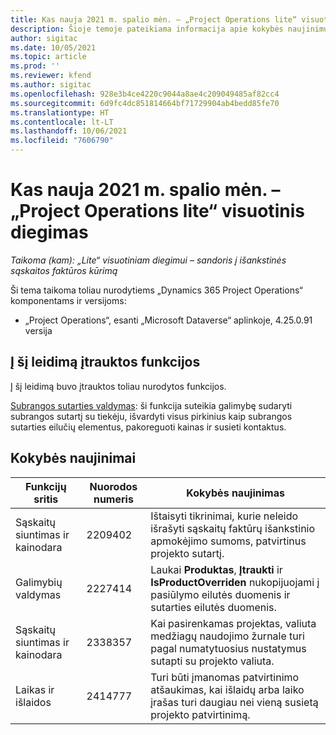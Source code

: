 ```yaml
---
title: Kas nauja 2021 m. spalio mėn. – „Project Operations lite“ visuotinis diegimas
description: Šioje temoje pateikiama informacija apie kokybės naujinimus, pasiekiamus 2021 m. spalio „Project Operations lite“ visuotinio diegimo leidime.
author: sigitac
ms.date: 10/05/2021
ms.topic: article
ms.prod: ''
ms.reviewer: kfend
ms.author: sigitac
ms.openlocfilehash: 928e3b4ce4220c9044a8ae4c209049485af82cc4
ms.sourcegitcommit: 6d9fc4dc851814664bf71729904ab4bedd85fe70
ms.translationtype: HT
ms.contentlocale: lt-LT
ms.lasthandoff: 10/06/2021
ms.locfileid: "7606790"
---
```

# <a name="whats-new-october-2021---project-operations-lite-deployment"></a>Kas nauja 2021 m. spalio mėn. – „Project Operations lite“ visuotinis diegimas

_Taikoma (kam): „Lite“ visuotiniam diegimui – sandoris į išankstinės sąskaitos faktūros kūrimą_

Ši tema taikoma toliau nurodytiems „Dynamics 365 Project Operations“ komponentams ir versijoms:

  - „Project Operations“, esanti „Microsoft Dataverse“ aplinkoje, 4.25.0.91 versija


## <a name="features-included-in-this-release"></a>Į šį leidimą įtrauktos funkcijos

Į šį leidimą buvo įtrauktos toliau nurodytos funkcijos.

[Subrangos sutarties valdymas](../subcontracting/managing-subcontracts-overview.md): ši funkcija suteikia galimybę sudaryti subrangos sutartį su tiekėju, išvardyti visus pirkinius kaip subrangos sutarties eilučių elementus, pakoreguoti kainas ir susieti kontaktus.


## <a name="quality-updates"></a>Kokybės naujinimai

| **Funkcijų sritis** | **Nuorodos numeris** | **Kokybės naujinimas** |
| --- | --- | --- |
| Sąskaitų siuntimas ir kainodara | 2209402 | Ištaisyti tikrinimai, kurie neleido išrašyti sąskaitų faktūrų išankstinio apmokėjimo sumoms, patvirtinus projekto sutartį. |
|  Galimybių valdymas | 2227414 | Laukai **Produktas**, **Įtraukti** ir **IsProductOverriden** nukopijuojami į pasiūlymo eilutės duomenis ir sutarties eilutės duomenis. |
| Sąskaitų siuntimas ir kainodara | 2338357 | Kai pasirenkamas projektas, valiuta medžiagų naudojimo žurnale turi pagal numatytuosius nustatymus sutapti su projekto valiuta. |
| Laikas ir išlaidos | 2414777 | Turi būti įmanomas patvirtinimo atšaukimas, kai išlaidų arba laiko įrašas turi daugiau nei vieną susietą projekto patvirtinimą. |
